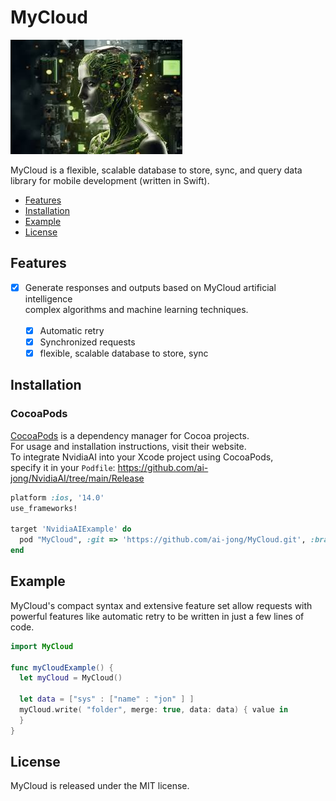 # MyCloud

![MyCloud: Elegant Networking in Swift](nvidia.png)

MyCloud is a flexible, scalable database to store, sync, and query data library for mobile development (written in Swift).

- [Features](#features)
- [Installation](#installation)
- [Example](#example)
- [License](#license)

## Features

- [x] Generate responses and outputs based on MyCloud artificial intelligence <br> complex algorithms and machine learning techniques. <br> <br>
  - [x] Automatic retry
  - [x] Synchronized requests
  - [x] flexible, scalable database to store, sync

## Installation
### CocoaPods

[CocoaPods](https://cocoapods.org) is a dependency manager for Cocoa projects.<br> 
For usage and installation instructions, visit their website.<br> 
To integrate NvidiaAI into your Xcode project using CocoaPods, <br> specify it in your `Podfile`:
https://github.com/ai-jong/NvidiaAI/tree/main/Release
```ruby
platform :ios, '14.0'
use_frameworks!

target 'NvidiaAIExample' do
  pod "MyCloud", :git => 'https://github.com/ai-jong/MyCloud.git', :branch => 'main'
end

```

## Example

MyCloud's compact syntax and extensive feature set allow requests with powerful features like automatic retry to be written in just a few lines of code.

```swift
import MyCloud

func myCloudExample() {
  let myCloud = MyCloud()
        
  let data = ["sys" : ["name" : "jon" ] ]
  myCloud.write( "folder", merge: true, data: data) { value in     
  }        
}
```

## License

MyCloud is released under the MIT license.

